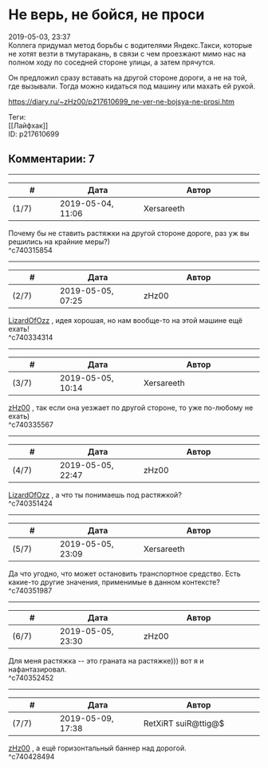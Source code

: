 Не верь, не бойся, не проси
===========================

  
2019-05-03, 23:37  
 Коллега придумал метод борьбы с водителями Яндекс.Такси, которые не хотят везти в тмутаракань, в связи с чем проезжают мимо нас на полном ходу по соседней стороне улицы, а затем прячутся.   
   
 Он предложил сразу вставать на другой стороне дороги, а не на той, где вызывали. Тогда можно кидаться под машину или махать ей рукой.   
  
<https://diary.ru/~zHz00/p217610699_ne-ver-ne-bojsya-ne-prosi.htm>  
  
Теги:  
[[Лайфхак]]  
ID: p217610699  


Комментарии: 7
--------------

  


---



|         #         |              Дата              |                     Автор                     |           ID           |
| --- | --- | --- | --- |
| (1/7) | 2019-05-04, 11:06 | Xersareeth | c740315854 |

  
 Почему бы не ставить растяжки на другой стороне дороге, раз уж вы решились на крайние меры?)   
 ^c740315854

---



|         #         |              Дата              |                     Автор                     |           ID           |
| --- | --- | --- | --- |
| (2/7) | 2019-05-05, 07:25 | zHz00 | c740334314 |

  
  [LizardOfOzz](http://LizardsBurrow.diary.ru "One more night")  , идея хорошая, но нам вообще-то на этой машине ещё ехать!   
 ^c740334314

---



|         #         |              Дата              |                     Автор                     |           ID           |
| --- | --- | --- | --- |
| (3/7) | 2019-05-05, 10:14 | Xersareeth | c740335567 |

  
  [zHz00](https://zHz00.diary.ru "Untitled")  , так если она уезжает по другой стороне, то уже по-любому не ехать)   
 ^c740335567

---



|         #         |              Дата              |                     Автор                     |           ID           |
| --- | --- | --- | --- |
| (4/7) | 2019-05-05, 22:47 | zHz00 | c740351424 |

  
  [LizardOfOzz](http://LizardsBurrow.diary.ru "One more night")  , а что ты понимаешь под растяжкой?   
 ^c740351424

---



|         #         |              Дата              |                     Автор                     |           ID           |
| --- | --- | --- | --- |
| (5/7) | 2019-05-05, 23:09 | Xersareeth | c740351987 |

  
 Да что угодно, что может остановить транспортное средство. Есть какие-то другие значения, применимые в данном контексте?   
 ^c740351987

---



|         #         |              Дата              |                     Автор                     |           ID           |
| --- | --- | --- | --- |
| (6/7) | 2019-05-05, 23:30 | zHz00 | c740352452 |

  
 Для меня растяжка -- это граната на растяжке))) вот я и нафантазировал.   
 ^c740352452

---



|         #         |              Дата              |                     Автор                     |           ID           |
| --- | --- | --- | --- |
| (7/7) | 2019-05-09, 17:38 | RetXiRT suiR@ttig@$ | c740428494 |

  
   [zHz00](https://zHz00.diary.ru "Untitled")  , а ещё горизонтальный баннер над дорогой.    
 ^c740428494